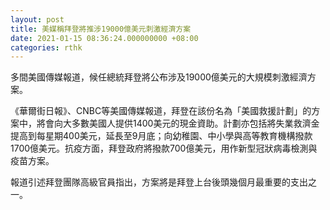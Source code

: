 ```yaml
---
layout: post
title: 美媒稱拜登將推涉19000億美元刺激經濟方案
date: 2021-01-15 08:36:24.000000000 +08:00
categories: rthk
---
```


多間美國傳媒報道，候任總統拜登將公布涉及19000億美元的大規模刺激經濟方案。

《華爾街日報》、CNBC等美國傳媒報道，拜登在該份名為「美國救援計劃」的方案中，將會向大多數美國人提供1400美元的現金資助。計劃亦包括將失業救濟金提高到每星期400美元，延長至9月底；向幼稚園、中小學與高等教育機構撥款1700億美元。抗疫方面，拜登政府將撥款700億美元，用作新型冠狀病毒檢測與疫苗方案。

報道引述拜登團隊高級官員指出，方案將是拜登上台後頭幾個月最重要的支出之一。
